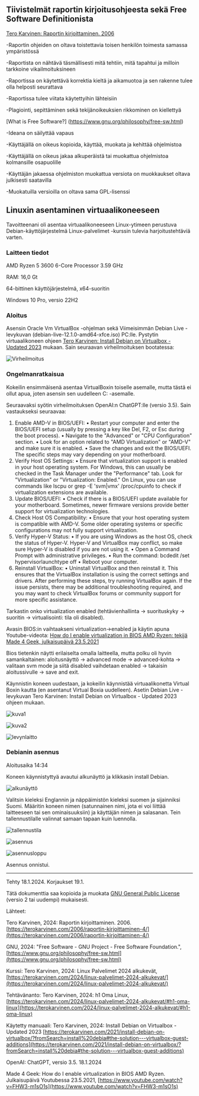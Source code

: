 ## Tiivistelmät raportin kirjoitusohjeesta sekä Free Software Definitionista

[Tero Karvinen: Raportin kirjoittaminen. 2006](https://terokarvinen.com/2006/raportin-kirjoittaminen-4/)

-Raportin ohjeiden on oltava toistettavia toisen henkilön toimesta samassa ympäristössä

-Raportista on nähtävä täsmällisesti mitä tehtiin, mitä tapahtui ja milloin tarkkoine vikailmoituksineen

-Raportissa on käytettävä korrektia kieltä ja aikamuotoa ja sen rakenne tulee olla helposti seurattava

-Raportissa tulee viitata käytettyihin lähteisiin

-Plagiointi, sepittäminen sekä tekijänoikeuksien rikkominen on kiellettyä

[What is Free Software?] (https://www.gnu.org/philosophy/free-sw.html)

-Ideana on säilyttää vapaus

-Käyttäjällä on oikeus kopioida, käyttää, muokata ja kehittää ohjelmistoa

-Käyttäjällä on oikeus jakaa alkuperäistä tai muokattua ohjelmistoa kolmansille osapuolille

-Käyttäjän jakaessa ohjelmiston muokattua versiota on muokkaukset oltava julkisesti saatavilla

-Muokatuilla versioilla on oltava sama GPL-lisenssi


## Linuxin asentaminen virtuaalikoneeseen

Tavoitteenani oli asentaa virtuaalikoneeseen Linux-ytimeen perustuva Debian-käyttöjärjestelmä Linux-palvelimet -kurssin tulevia harjoitustehtäviä varten.

### Laitteen tiedot

AMD Ryzen 5 3600 6-Core Processor 3.59 GHz

RAM: 16,0 Gt

64-bittinen käyttöjärjestelmä, x64-suoritin

Windows 10 Pro, versio 22H2

### Aloitus

Asensin Oracle Vm VirtualBox -ohjelman sekä Viimeisimmän Debian Live -levykuvan (debian-live-12.1.0-amd64-xfce.iso) PC:lle.
Pystytin virtuaalikoneen ohjeen [Tero Karvinen: Install Debian on Virtualbox - Updated 2023](https://terokarvinen.com/2021/install-debian-on-virtualbox/?fromSearch=install%20debia#the-solution---virtualbox-guest-additions) mukaan.
Sain seuraavan virheilmoituksen bootatessa: 

![Virheilmoitus](errorcode.png)

### Ongelmanratkaisua

Kokeilin ensimmäisenä asentaa VirtualBoxin toiselle asemalle, mutta tästä ei ollut apua, joten asensin sen uudelleen C: -asemalle. 

Seuraavaksi syötin virheilmoituksen OpenAI:n ChatGPT:lle (versio 3.5). Sain vastaukseksi seuraavaa: 

1.	Enable AMD-V in BIOS/UEFI:
•	Restart your computer and enter the BIOS/UEFI setup (usually by pressing a key like Del, F2, or Esc during the boot process).
•	Navigate to the "Advanced" or "CPU Configuration" section.
•	Look for an option related to "AMD Virtualization" or "AMD-V" and make sure it is enabled.
•	Save the changes and exit the BIOS/UEFI. The specific steps may vary depending on your motherboard.
2.	Verify Host OS Settings:
•	Ensure that virtualization support is enabled in your host operating system. For Windows, this can usually be checked in the Task Manager under the "Performance" tab.
Look for "Virtualization" or "Virtualization: Enabled." On Linux, you can use commands like lscpu or grep -E 'svm|vmx' /proc/cpuinfo to check if virtualization extensions are available.
4.	Update BIOS/UEFI:
•	Check if there is a BIOS/UEFI update available for your motherboard. Sometimes, newer firmware versions provide better support for virtualization technologies.
5.	Check Host OS Compatibility:
•	Ensure that your host operating system is compatible with AMD-V. Some older operating systems or specific configurations may not fully support virtualization.
6.	Verify Hyper-V Status:
•	If you are using Windows as the host OS, check the status of Hyper-V. Hyper-V and VirtualBox may conflict, so make sure Hyper-V is disabled if you are not using it.
•	Open a Command Prompt with administrative privileges.
•	Run the command: bcdedit /set hypervisorlaunchtype off
•	Reboot your computer.
7.	Reinstall VirtualBox:
•	Uninstall VirtualBox and then reinstall it. This ensures that the VirtualBox installation is using the correct settings and drivers.
After performing these steps, try running VirtualBox again. If the issue persists, there may be additional troubleshooting required, and you may want to check VirtualBox forums or community support for more specific assistance.

Tarkastin onko virtualization enabled (tehtävienhallinta -> suorituskyky -> suoritin -> virtualisointi: tila oli disabled).

Avasin BIOS:in vaihtaakseni virtualization->enabled ja käytin apuna Youtube-videota: [How do I enable virtualization in BIOS AMD Ryzen: tekijä Made 4 Geek, julkaisupäivä 23.5.2021](https://www.youtube.com/watch?v=FHW3-m1sO1s)

Bios tietenkin näytti erilaiselta omalla laitteella, mutta polku oli hyvin samankaltainen:
aloitusnäyttö -> advanced mode -> advanced-kohta -> valitaan svm mode ja siitä disabled vaihdetaan enabled -> takaisin aloitussivulle -> save and exit.

Käynnistin koneen uudestaan, ja kokeilin käynnistää virtuaalikonetta Virtual Boxin kautta (en asentanut Virtual Boxia uudelleen). Asetin Debian Live -levykuvan Tero Karvinen: Install Debian on Virtualbox - Updated 2023
ohjeen mukaan.

![kuva1](kuva1.png)

![kuva2](kuva2.png)

![levynlaitto](alku.png)

### Debianin asennus

Aloitusaika 14:34

Koneen käynnistyttyä avautui alkunäyttö ja klikkasin install Debian.

![alkunäyttö](alkun.png)

Valitsin kieleksi Englannin ja näppäimistön kieleksi suomen ja sijainniksi Suomi. 
Määritin koneen nimen (satunnainen nimi, jota ei voi liittää laitteeseen tai sen ominaisuuksiin) ja käyttäjän nimen ja salasanan.
Tein tallennustilalle valinnat samaan tapaan kuin luennolla.

![tallennustila](tallennust.png)

![asennus](asennus.png)

![asennusloppu](loppu.png)

Asennus onnistui.


-------------------

Tehty 18.1.2024. Korjaukset 19.1.

Tätä dokumenttia saa kopioida ja muokata [GNU General Public License](http://www.gnu.org/licenses/gpl.html) (versio 2 tai uudempi) mukaisesti. 

Lähteet:

Tero Karvinen, 2024: Raportin kirjoittaminen. 2006. [https://terokarvinen.com/2006/raportin-kirjoittaminen-4/](https://terokarvinen.com/2006/raportin-kirjoittaminen-4/)

GNU, 2024: "Free Software - GNU Project - Free Software Foundation.", [https://www.gnu.org/philosophy/free-sw.html](https://www.gnu.org/philosophy/free-sw.html)

Kurssi: Tero Karvinen, 2024: Linux Palvelimet 2024 alkukevät, [https://terokarvinen.com/2024/linux-palvelimet-2024-alkukevat/](https://terokarvinen.com/2024/linux-palvelimet-2024-alkukevat/)

Tehtävänanto: Tero Karvinen, 2024: h1 Oma Linux, [https://terokarvinen.com/2024/linux-palvelimet-2024-alkukevat/#h1-oma-linux](https://terokarvinen.com/2024/linux-palvelimet-2024-alkukevat/#h1-oma-linux)

Käytetty manuaali: Tero Karvinen, 2024: Install Debian on Virtualbox - Updated 2023 [https://terokarvinen.com/2021/install-debian-on-virtualbox/?fromSearch=install%20debia#the-solution---virtualbox-guest-additions](https://terokarvinen.com/2021/install-debian-on-virtualbox/?fromSearch=install%20debia#the-solution---virtualbox-guest-additions)

OpenAI: ChatGPT, versio 3.5. 18.1.2024

Made 4 Geek: How do I enable virtualization in BIOS AMD Ryzen. Julkaisupäivä Youtubessa 23.5.2021, [https://www.youtube.com/watch?v=FHW3-m1sO1s](https://www.youtube.com/watch?v=FHW3-m1sO1s)
